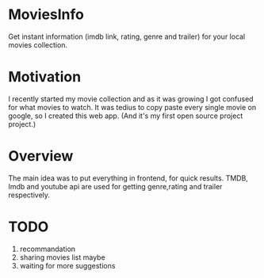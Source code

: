 MoviesInfo
==========

Get instant information (imdb link, rating, genre and trailer) for your local movies collection.

Motivation
==========
I recently started my movie collection and as it was growing I got confused for what movies to watch.
It was tedius to copy paste every single movie on google, so I created this web app. 
(And it's my first open source project project.)


Overview
==========
The main idea was to put everything in frontend, for quick results.
TMDB, Imdb and youtube api are used for getting genre,rating and trailer respectively.


TODO
==========
1. recommandation
2. sharing movies list maybe
3. waiting for more suggestions
